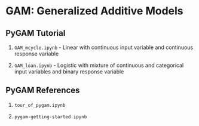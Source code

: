 # GAM: Generalized Additive Models

## PyGAM Tutorial

1. `GAM_mcycle.ipynb` - Linear with continuous input variable and continuous response variable

2. `GAM_loan.ipynb` - Logistic with mixture of continuous and categorical input variables and binary response variable

## PyGAM References

1. `tour_of_pygam.ipynb`

2. `pygam-getting-started.ipynb`